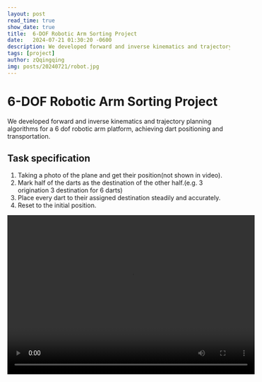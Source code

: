 ```yaml
---
layout: post
read_time: true
show_date: true
title:  6-DOF Robotic Arm Sorting Project
date:   2024-07-21 01:30:20 -0600
description: We developed forward and inverse kinematics and trajectory planning algorithms for a 6 dof robotic arm platform, achieving dart positioning and transportation.
tags: [project]
author: zQqingqing
img: posts/20240721/robot.jpg
---
```


# 6-DOF Robotic Arm Sorting Project

We developed forward and inverse kinematics and trajectory planning algorithms for a 6 dof robotic arm platform, achieving dart positioning and transportation.

## Task specification
1. Taking a photo of the plane and get their position(not shown in video).
2. Mark half of the darts as the destination of the other half.(e.g. 3 origination 3 destination for 6 darts)
3. Place every dart to their assigned destination steadily and accurately.
4. Reset to the initial position.

<video width="560" height="360" controls>
  <source src="./assets/img/posts/20240721/6dof_sorting.mp4" type="video/mp4">
  Your browser does not support the video tag.
</video>